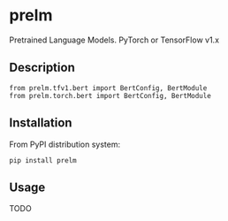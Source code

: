 # prelm

Pretrained Language Models. PyTorch or TensorFlow v1.x


## Description

```
from prelm.tfv1.bert import BertConfig, BertModule
from prelm.torch.bert import BertConfig, BertModule
```


## Installation

From PyPI distribution system:

```
pip install prelm
```


## Usage

TODO


</br>
